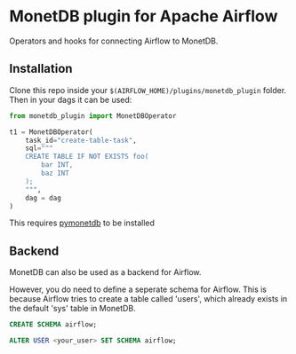 # MonetDB plugin for Apache Airflow

Operators and hooks for connecting Airflow to MonetDB.

## Installation
Clone this repo inside your `$(AIRFLOW_HOME)/plugins/monetdb_plugin` folder.
Then in your dags it can be used:

```python
from monetdb_plugin import MonetDBOperator

t1 = MonetDBOperator(
    task_id="create-table-task",
    sql="""
    CREATE TABLE IF NOT EXISTS foo(
        bar INT,
        baz INT
    );
    """,
    dag = dag
)
```

This requires [pymonetdb](https://pypi.org/project/pymonetdb/) to be installed


## Backend
MonetDB can also be used as a backend for Airflow. 

However, you do need to define a seperate schema for Airflow.
This is because Airflow tries to create a table called 'users', which already exists in the default 'sys' table in MonetDB.

```sql
CREATE SCHEMA airflow;

ALTER USER <your_user> SET SCHEMA airflow;
```

